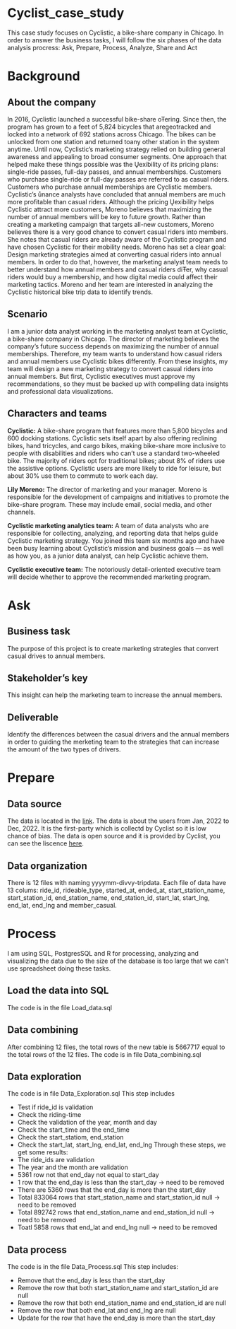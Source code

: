 # Cyclist_case_study
This case study focuses on Cyclistic, a bike-share company in Chicago. In order to answer the business tasks, I will follow the six phases of the data analysis procress: Ask, Prepare, Process, Analyze, Share and Act
# Background
## About the company
In 2016, Cyclistic launched a successful bike-share oŦering. Since then, the program has grown to a feet of 5,824 bicycles that aregeotracked and locked into a network of 692 stations across Chicago. The bikes can be unlocked from one station and returned toany other station in the system anytime. Until now, Cyclistic’s marketing strategy relied on building general awareness and appealing to broad consumer segments. One approach that helped make these things possible was the Ųexibility of its pricing plans: single-ride passes, full-day passes, and annual memberships. Customers who purchase single-ride or full-day passes are referred to as casual riders. Customers who purchase annual memberships are Cyclistic members. Cyclistic’s ůnance analysts have concluded that annual members are much more profitable than casual riders. Although the pricing Ųexibility helps Cyclistic attract more customers, Moreno believes that maximizing the number of annual members will be key to future growth. Rather than creating a marketing campaign that targets all-new customers, Moreno believes there is a very good chance to convert casual riders into members. She notes that casual riders are already aware of the Cyclistic program and have chosen Cyclistic for their mobility needs. Moreno has set a clear goal: Design marketing strategies aimed at converting casual riders into annual members. In order to do that, however, the marketing analyst team needs to better understand how annual members and casual riders diŦer, why casual
riders would buy a membership, and how digital media could affect their marketing tactics. Moreno and her team are interested in analyzing the Cyclistic historical bike trip data to identify trends.
## Scenario
I am a junior data analyst working in the marketing analyst team at Cyclistic, a bike-share company in Chicago. The director of marketing believes the company’s future success depends on maximizing the number of annual memberships. Therefore, my team wants to understand how casual riders and annual members use Cyclistic bikes differently. From these insights, my team will
design a new marketing strategy to convert casual riders into annual members. But first, Cyclistic executives must approve my recommendations, so they must be backed up with compelling data insights and professional data visualizations.
## Characters and teams
**Cyclistic:** A bike-share program that features more than 5,800 bicycles and 600 docking stations. Cyclistic sets itself apart by also offering reclining bikes, hand tricycles, and cargo bikes, making bike-share more inclusive to people with disabilities and riders who can’t use a standard two-wheeled bike. The majority of riders opt for traditional bikes; about 8% of riders use the assistive options. Cyclistic users are more likely to ride for leisure, but about 30% use them to commute to work each day.

**Lily Moreno:** The director of marketing and your manager. Moreno is responsible for the development of campaigns and initiatives to promote the bike-share program. These may include email, social media, and other channels.

**Cyclistic marketing analytics team:** A team of data analysts who are responsible for collecting, analyzing, and reporting data that helps guide Cyclistic marketing strategy. You joined this team six months ago and have been busy learning about Cyclistic’s mission and business goals — as well as how you, as a junior data analyst, can help Cyclistic achieve them.

**Cyclistic executive team:** The notoriously detail-oriented executive team will decide whether to approve the recommended marketing program.
# Ask
## Business task
The purpose of this project is to create marketing strategies that convert casual drives to annual members.
## Stakeholder’s key
This insight can help the marketing team to increase the annual members.
## Deliverable
Identify the differences between the casual drivers and the annual members in order to guiding the merketing team to the strategies that can increase the amount of the two types of drivers.
# Prepare
## Data source
The data is located in the [link](https://divvy-tripdata.s3.amazonaws.com/index.html). The data is about the users from Jan, 2022 to Dec, 2022. It is the first-party which is collectd by Cyclist so it is low chance of bias. The data is open source and it is provided by Cyclist, you can see the liscence [here](https://divvybikes.com/data-license-agreement).
## Data organization
There is 12 files with naming yyyymm-divvy-tripdata. Each file of data have 13 colums: ride_id, rideable_type, started_at, ended_at, start_station_name, start_station_id, end_station_name, end_station_id, start_lat, start_lng, end_lat, end_lng and member_casual.
# Process
I am using SQL, PostgresSQL and R for processing, analyzing and visualizing the data due to the size of the database is too large that we can’t use spreadsheet doing these tasks.
## Load the data into SQL
The code is in the file Load_data.sql
## Data combining
After combining 12 files, the total rows of the new table is 5667717 equal to the total rows of the 12 files.
The code is in file Data_combining.sql
## Data exploration
The code is in file Data_Exploration.sql
This step includes 
* Test if ride_id is validation
* Check the riding-time
* Check the validation of the year, month and day
* Check the start_time and the end_time
* Check the start_statiom, end_station
* Check the start_lat, start_lng, end_lat, end_lng
Through these steps, we get some results:
* The ride_ids are validation
* The year and the month are validation
* 5361 row not that end_day not equal to start_day
* 1 row that the end_day is less than the start_day -> need to be removed
* There are 5360 rows that the end_day is more than the start_day
* Total 833064 rows that start_station_name and start_station_id null -> need to be removed
* Total 892742 rows that end_station_name and end_station_id null -> need to be removed
* Toatl 5858 rows that end_lat and end_lng null -> need to be removed
## Data process
The code is in the file Data_Process.sql
This step includes:
* Remove that the end_day is less than the start_day
* Remove the row that both start_station_name and start_station_id are null
* Remove the row that both end_station_name and end_station_id are null
* Remove the row that both end_lat and end_lng are null
* Update for the row that have the end_day is more than the start_day


